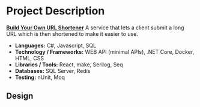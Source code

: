 # Project Description
[**Build Your Own URL Shortener**](/urlShortener)
A service that lets a client submit a long URL which is then shortened to make it easier to use.
- **Languages:** C#, Javascript, SQL
- **Technology / Frameworks:** WEB API (minimal APIs), .NET Core, Docker, HTML, CSS
- **Libraries / Tools:** React, make, Serilog, Seq
- **Databases:** SQL Server, Redis
- **Testing:** nUnit, Moq

## Design